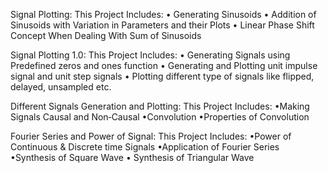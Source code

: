 Signal Plotting:
This Project Includes: 
  • Generating Sinusoids 
  • Addition of Sinusoids with Variation in Parameters and their Plots 
  • Linear Phase Shift Concept When Dealing With Sum of Sinusoids
  
Signal Plotting 1.0:
This Project Includes:
   • Generating Signals using Predefined zeros and ones function
   • Generating and Plotting unit impulse signal and unit step signals
   • Plotting different type of signals like flipped, delayed, unsampled etc.
   
Different Signals Generation and Plotting: 
This Project Includes:
   •Making Signals Causal and Non‐Causal
   •Convolution
   •Properties of Convolution
   
   
Fourier Series and Power of Signal: 
This Project Includes: 
  •Power of Continuous & Discrete time Signals
  •Application of Fourier Series
  •Synthesis of Square Wave
  • Synthesis of Triangular Wave
  
